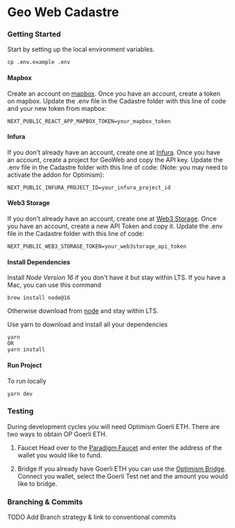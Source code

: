 # Geo Web Cadastre

### Getting Started

Start by setting up the local environment variables. 

```
cp .env.example .env
```

#### Mapbox
Create an account on [mapbox](https://www.mapbox.com/).
Once you have an account, create a token on mapbox.
Update the .env file in the Cadastre folder with this line of code and your new token from mapbox:
```
NEXT_PUBLIC_REACT_APP_MAPBOX_TOKEN=your_mapbox_token
```
#### Infura
If you don't already have an account, create one at [Infura](https://www.infura.io/).
Once you have an account, create a project for GeoWeb and copy the API key.
Update the .env file in the Cadastre folder with this line of code:
(Note: you may need to activate the addon for Optimism):
```
NEXT_PUBLIC_INFURA_PROJECT_ID=your_infura_project_id
```
#### Web3 Storage
If you don't already have an account, create one at [Web3 Storage](https://web3.storage/).
Once you have an account, create a new API Token and copy it.
Update the .env file in the Cadastre folder with this line of code:
```
NEXT_PUBLIC_WEB3_STORAGE_TOKEN=your_web3storage_api_token
```

#### Install Dependencies

Install *Node Version 16* if you don't have it but stay within LTS.
If you have a Mac, you can use this command
```
brew install node@16
```

Otherwise download from [node](https://nodejs.org/en/download) and stay within LTS.

Use yarn to download and install all your dependencies
```
yarn
OR
yarn install
```

#### Run Project

To run locally
```
yarn dev
```

### Testing

During development cycles you will need Optimism Goerli ETH. There are two ways to obtain OP Goerli ETH.
1. Faucet
    Head over to the [Paradigm Faucet](https://faucet.paradigm.xyz/) and enter the address of the wallet you would like to fund.

2. Bridge
    If you already have Goerli ETH you can use the [Optimism Bridge](https://app.optimism.io/bridge/deposit). Connect you wallet, select the Goerli Test net and the amount you would like to bridge.

### Branching & Commits

TODO Add Branch strategy & link to conventional commits